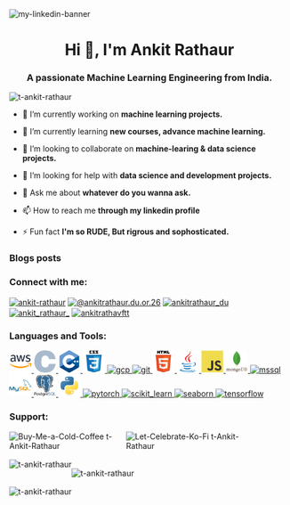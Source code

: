 <img src="" alt="my-linkedin-banner" />
<h1 align="center">Hi 👋, I'm Ankit Rathaur</h1>
<h3 align="center">A passionate Machine Learning Engineering from India.</h3>

<p align="left"> <img src="https://komarev.com/ghpvc/?username=t-ankit-rathaur&label=Profile%20views&color=0e75b6&style=flat" alt="t-ankit-rathaur" /> </p>

- 🔭 I’m currently working on **machine learning projects.**

- 🌱 I’m currently learning **new courses, advance machine learning.**

- 👯 I’m looking to collaborate on **machine-learing & data science projects.**

- 🤝 I’m looking for help with **data science and development projects.**

- 💬 Ask me about **whatever do you wanna ask.**

- 📫 How to reach me **through my linkedin profile**

- ⚡ Fun fact **I'm so RUDE, But rigrous and sophosticated.**

### Blogs posts
<!-- BLOG-POST-LIST:START -->
<!-- BLOG-POST-LIST:END -->

<h3 align="left">Connect with me:</h3>
<p align="left">
<a href="https://linkedin.com/in/ankit-rathaur" target="blank"><img align="center" src="https://raw.githubusercontent.com/rahuldkjain/github-profile-readme-generator/master/src/images/icons/Social/linked-in-alt.svg" alt="ankit-rathaur" height="30" width="40" /></a>
<a href="https://medium.com/@ankitrathaur.du.or.26" target="blank"><img align="center" src="https://raw.githubusercontent.com/rahuldkjain/github-profile-readme-generator/master/src/images/icons/Social/medium.svg" alt="@ankitrathaur.du.or.26" height="30" width="40" /></a>
<a href="https://www.hackerrank.com/ankitrathaur_du" target="blank"><img align="center" src="https://raw.githubusercontent.com/rahuldkjain/github-profile-readme-generator/master/src/images/icons/Social/hackerrank.svg" alt="ankitrathaur_du" height="30" width="40" /></a>
<a href="https://www.leetcode.com/ankit_rathaur_" target="blank"><img align="center" src="https://raw.githubusercontent.com/rahuldkjain/github-profile-readme-generator/master/src/images/icons/Social/leet-code.svg" alt="ankit_rathaur_" height="30" width="40" /></a>
<a href="https://auth.geeksforgeeks.org/user/ankitrathavftt" target="blank"><img align="center" src="https://raw.githubusercontent.com/rahuldkjain/github-profile-readme-generator/master/src/images/icons/Social/geeks-for-geeks.svg" alt="ankitrathavftt" height="30" width="40" /></a>
</p>

<h3 align="left">Languages and Tools:</h3>
<p align="left"> <a href="https://aws.amazon.com" target="_blank" rel="noreferrer"> <img src="https://raw.githubusercontent.com/devicons/devicon/master/icons/amazonwebservices/amazonwebservices-original-wordmark.svg" alt="aws" width="40" height="40"/> </a> <a href="https://www.cprogramming.com/" target="_blank" rel="noreferrer"> <img src="https://raw.githubusercontent.com/devicons/devicon/master/icons/c/c-original.svg" alt="c" width="40" height="40"/> </a> <a href="https://www.w3schools.com/cpp/" target="_blank" rel="noreferrer"> <img src="https://raw.githubusercontent.com/devicons/devicon/master/icons/cplusplus/cplusplus-original.svg" alt="cplusplus" width="40" height="40"/> </a> <a href="https://www.w3schools.com/css/" target="_blank" rel="noreferrer"> <img src="https://raw.githubusercontent.com/devicons/devicon/master/icons/css3/css3-original-wordmark.svg" alt="css3" width="40" height="40"/> </a> <a href="https://cloud.google.com" target="_blank" rel="noreferrer"> <img src="https://www.vectorlogo.zone/logos/google_cloud/google_cloud-icon.svg" alt="gcp" width="40" height="40"/> </a> <a href="https://git-scm.com/" target="_blank" rel="noreferrer"> <img src="https://www.vectorlogo.zone/logos/git-scm/git-scm-icon.svg" alt="git" width="40" height="40"/> </a> <a href="https://www.w3.org/html/" target="_blank" rel="noreferrer"> <img src="https://raw.githubusercontent.com/devicons/devicon/master/icons/html5/html5-original-wordmark.svg" alt="html5" width="40" height="40"/> </a> <a href="https://www.java.com" target="_blank" rel="noreferrer"> <img src="https://raw.githubusercontent.com/devicons/devicon/master/icons/java/java-original.svg" alt="java" width="40" height="40"/> </a> <a href="https://developer.mozilla.org/en-US/docs/Web/JavaScript" target="_blank" rel="noreferrer"> <img src="https://raw.githubusercontent.com/devicons/devicon/master/icons/javascript/javascript-original.svg" alt="javascript" width="40" height="40"/> </a> <a href="https://www.mongodb.com/" target="_blank" rel="noreferrer"> <img src="https://raw.githubusercontent.com/devicons/devicon/master/icons/mongodb/mongodb-original-wordmark.svg" alt="mongodb" width="40" height="40"/> </a> <a href="https://www.microsoft.com/en-us/sql-server" target="_blank" rel="noreferrer"> <img src="https://www.svgrepo.com/show/303229/microsoft-sql-server-logo.svg" alt="mssql" width="40" height="40"/> </a> <a href="https://www.mysql.com/" target="_blank" rel="noreferrer"> <img src="https://raw.githubusercontent.com/devicons/devicon/master/icons/mysql/mysql-original-wordmark.svg" alt="mysql" width="40" height="40"/> </a> <a href="https://www.postgresql.org" target="_blank" rel="noreferrer"> <img src="https://raw.githubusercontent.com/devicons/devicon/master/icons/postgresql/postgresql-original-wordmark.svg" alt="postgresql" width="40" height="40"/> </a> <a href="https://www.python.org" target="_blank" rel="noreferrer"> <img src="https://raw.githubusercontent.com/devicons/devicon/master/icons/python/python-original.svg" alt="python" width="40" height="40"/> </a> <a href="https://pytorch.org/" target="_blank" rel="noreferrer"> <img src="https://www.vectorlogo.zone/logos/pytorch/pytorch-icon.svg" alt="pytorch" width="40" height="40"/> </a> <a href="https://scikit-learn.org/" target="_blank" rel="noreferrer"> <img src="https://upload.wikimedia.org/wikipedia/commons/0/05/Scikit_learn_logo_small.svg" alt="scikit_learn" width="40" height="40"/> </a> <a href="https://seaborn.pydata.org/" target="_blank" rel="noreferrer"> <img src="https://seaborn.pydata.org/_images/logo-mark-lightbg.svg" alt="seaborn" width="40" height="40"/> </a> <a href="https://www.tensorflow.org" target="_blank" rel="noreferrer"> <img src="https://www.vectorlogo.zone/logos/tensorflow/tensorflow-icon.svg" alt="tensorflow" width="40" height="40"/> </a> </p>

<h3 align="left">Support:</h3>
<p><a href="https://www.buymeacoffee.com/Buy-Me-a-Cold-Coffee t-Ankit-Rathaur"> <img align="left" src="https://cdn.buymeacoffee.com/buttons/v2/default-yellow.png" height="50" width="210" alt="Buy-Me-a-Cold-Coffee t-Ankit-Rathaur" /></a><a href="https://ko-fi.com/Let-Celebrate-Ko-Fi t-Ankit-Rathaur"> <img align="left" src="https://cdn.ko-fi.com/cdn/kofi3.png?v=3" height="50" width="210" alt="Let-Celebrate-Ko-Fi t-Ankit-Rathaur" /></a></p><br><br>

<p><img align="left" src="https://github-readme-stats.vercel.app/api/top-langs?username=t-ankit-rathaur&show_icons=true&locale=en&layout=compact" alt="t-ankit-rathaur" /></p>

<p>&nbsp;<img align="center" src="https://github-readme-stats.vercel.app/api?username=t-ankit-rathaur&show_icons=true&locale=en" alt="t-ankit-rathaur" /></p>

<p><img align="center" src="https://github-readme-streak-stats.herokuapp.com/?user=t-ankit-rathaur&" alt="t-ankit-rathaur" /></p>
